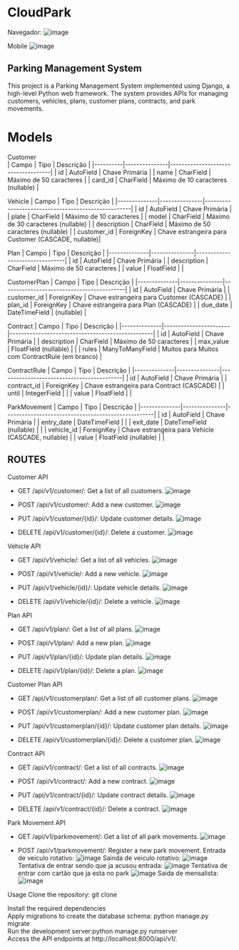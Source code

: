 # CloudPark

Navegador:
![image](https://github.com/LeonardoPereirajr/CloudPark/assets/30580018/2d1b6d4d-1e3e-4f2b-933a-8aadee3a2833)



Mobile
![image](https://github.com/LeonardoPereirajr/CloudPark/assets/30580018/15e331e2-cfe0-4322-a57f-3099c453b197)


## Parking Management System
This project is a Parking Management System implemented using Django, a high-level Python web framework. The system provides APIs for managing customers, vehicles, plans, customer plans, contracts, and park movements.

# Models

Customer  
| Campo    | Tipo          | Descrição                          |
|----------|---------------|------------------------------------|
| id       | AutoField     | Chave Primária                     |
| name     | CharField     | Máximo de 50 caracteres            |
| card_id  | CharField     | Máximo de 10 caracteres (nullable) |


Vehicle
| Campo        | Tipo          | Descrição                                          |
|--------------|---------------|----------------------------------------------------|
| id           | AutoField     | Chave Primária                                     |
| plate        | CharField     | Máximo de 10 caracteres                            |
| model        | CharField     | Máximo de 30 caracteres (nullable)                 |
| description  | CharField     | Máximo de 50 caracteres (nullable)                 |
| customer_id  | ForeignKey    | Chave estrangeira para Customer (CASCADE, nullable)|
 

Plan
| Campo        | Tipo          | Descrição                      |
|--------------|---------------|--------------------------------|
| id           | AutoField     | Chave Primária                 |
| description  | CharField     | Máximo de 50 caracteres        |
| value        | FloatField    |                                |


CustomerPlan
| Campo        | Tipo          | Descrição                                 |
|--------------|---------------|-------------------------------------------|
| id           | AutoField     | Chave Primária                            |
| customer_id  | ForeignKey    | Chave estrangeira para Customer (CASCADE) |
| plan_id      | ForeignKey    | Chave estrangeira para Plan (CASCADE)     |
| due_date     | DateTimeField | (nullable)                                |
 

Contract
| Campo        | Tipo               | Descrição                                           |
|--------------|-----------------------|--------------------------------------------------|
| id           | AutoField             | Chave Primária                                   |
| description  | CharField             | Máximo de 50 caracteres                          |
| max_value    | FloatField (nullable) |                                                  |
| rules        | ManyToManyField       | Muitos para Muitos com ContractRule (em branco)  |
 

ContractRule
| Campo        | Tipo          | Descrição                                 |
|--------------|---------------|-------------------------------------------|
| id           | AutoField     | Chave Primária                            |
| contract_id  | ForeignKey    | Chave estrangeira para Contract (CASCADE) |
| until        | IntegerField  |                                           |
| value        | FloatField    |                                           |


ParkMovement
| Campo        | Tipo          | Descrição                                          |
|--------------|---------------|----------------------------------------------------|
| id           | AutoField     | Chave Primária                                     |
| entry_date   | DateTimeField |                                                    |
| exit_date    | DateTimeField (nullable) |                                         |
| vehicle_id   | ForeignKey    | Chave estrangeira para Vehicle (CASCADE, nullable) |
| value        | FloatField (nullable) |                                            |
  

## ROUTES

Customer API
 - GET /api/v1/customer/: Get a list of all customers.
   ![image](https://github.com/LeonardoPereirajr/CloudPark/assets/30580018/49adf2ed-8486-433a-9657-97983033b495)

 - POST /api/v1/customer/: Add a new customer.
   ![image](https://github.com/LeonardoPereirajr/CloudPark/assets/30580018/e17435bd-4c88-43ba-9c00-c61b959d2d34)

 - PUT /api/v1/customer/{id}/: Update customer details.
   ![image](https://github.com/LeonardoPereirajr/CloudPark/assets/30580018/a275d1df-3257-457d-b202-c85f26f5c4c3)

 - DELETE /api/v1/customer/{id}/: Delete a customer.
   ![image](https://github.com/LeonardoPereirajr/CloudPark/assets/30580018/981b4ca3-5476-4a5a-9ca3-6dd3974e798e)

   
Vehicle API
- GET /api/v1/vehicle/: Get a list of all vehicles.
  ![image](https://github.com/LeonardoPereirajr/CloudPark/assets/30580018/046f8f9a-bed2-4224-8e55-777e8f1d99db)

- POST /api/v1/vehicle/: Add a new vehicle.
  ![image](https://github.com/LeonardoPereirajr/CloudPark/assets/30580018/d08a9bf2-79d1-4cf3-92d3-4b210c9a2b31)

- PUT /api/v1/vehicle/{id}/: Update vehicle details.
  ![image](https://github.com/LeonardoPereirajr/CloudPark/assets/30580018/834d0c91-fe26-4ad1-b365-0039c6a75366)

- DELETE /api/v1/vehicle/{id}/: Delete a vehicle.
  ![image](https://github.com/LeonardoPereirajr/CloudPark/assets/30580018/2b97b96a-b597-4510-bcc7-9124980e3afa)


Plan API
- GET /api/v1/plan/: Get a list of all plans.
  ![image](https://github.com/LeonardoPereirajr/CloudPark/assets/30580018/de02bb5d-2751-49b5-b839-117e4c6e5050)

- POST /api/v1/plan/: Add a new plan.
  ![image](https://github.com/LeonardoPereirajr/CloudPark/assets/30580018/f16a0107-584d-47be-b177-86bbe1fe416f)

- PUT /api/v1/plan/{id}/: Update plan details.
  ![image](https://github.com/LeonardoPereirajr/CloudPark/assets/30580018/baf2eb69-b1c4-4bcd-8666-6c16cf1b2b61)

- DELETE /api/v1/plan/{id}/: Delete a plan.
  ![image](https://github.com/LeonardoPereirajr/CloudPark/assets/30580018/d32d8561-2cbe-4d42-9447-9a7b0b1c5256)


Customer Plan API
- GET /api/v1/customerplan/: Get a list of all customer plans.
  ![image](https://github.com/LeonardoPereirajr/CloudPark/assets/30580018/e224e2ff-38a6-4274-acdf-f90ba7692b3f)

- POST /api/v1/customerplan/: Add a new customer plan.
  ![image](https://github.com/LeonardoPereirajr/CloudPark/assets/30580018/87f0ba4a-707d-476c-b4da-f7ffac1ee50c)

- PUT /api/v1/customerplan/{id}/: Update customer plan details.
  ![image](https://github.com/LeonardoPereirajr/CloudPark/assets/30580018/4b95420c-828e-4da2-ab01-0ade28290683)

- DELETE /api/v1/customerplan/{id}/: Delete a customer plan.
  ![image](https://github.com/LeonardoPereirajr/CloudPark/assets/30580018/6acdf217-68da-4056-bdb5-b42023f55860)


Contract API
- GET /api/v1/contract/: Get a list of all contracts.
  ![image](https://github.com/LeonardoPereirajr/CloudPark/assets/30580018/6bec18a6-64d2-4c5f-9130-e3f8ab76686d)

- POST /api/v1/contract/: Add a new contract.
  ![image](https://github.com/LeonardoPereirajr/CloudPark/assets/30580018/c601a40b-5910-4f2a-bc65-b6916ab7acb7)

- PUT /api/v1/contract/{id}/: Update contract details.
  ![image](https://github.com/LeonardoPereirajr/CloudPark/assets/30580018/7dd464e2-e2ae-40e0-86ec-77d4d78ad615)

- DELETE /api/v1/contract/{id}/: Delete a contract.
  ![image](https://github.com/LeonardoPereirajr/CloudPark/assets/30580018/fbf8b441-6673-4801-ad84-1a1a3c0d6385)


Park Movement API
- GET /api/v1/parkmovement/: Get a list of all park movements.
![image](https://github.com/LeonardoPereirajr/CloudPark/assets/30580018/56a12e69-bdb5-4743-afaa-f2d8342c3ca7)



- POST /api/v1/parkmovement/: Register a new park movement.
  Entrada de veiculo rotativo:
  ![image](https://github.com/LeonardoPereirajr/CloudPark/assets/30580018/701784b6-4675-4d51-aa61-518671156721)
  Sainda de veiculo rotativo:
  ![image](https://github.com/LeonardoPereirajr/CloudPark/assets/30580018/5e5fa31f-01da-4155-9374-c98de799b3c2)
  Tentativa de entrar sendo que ja acusou entrada:
  ![image](https://github.com/LeonardoPereirajr/CloudPark/assets/30580018/3ced01da-6318-41bc-b54a-62bf6f95ca06)
  Tentativa de entrar com cartão que ja esta no park
  ![image](https://github.com/LeonardoPereirajr/CloudPark/assets/30580018/8d39cfaf-7b5f-46f7-a00d-8b41c1f95697)
  Saida de mensalista:
  ![image](https://github.com/LeonardoPereirajr/CloudPark/assets/30580018/a6b98481-432e-4c16-b6c8-bbd02c459f7f)


Usage
Clone the repository: git clone [<repository-url>](https://github.com/LeonardoPereirajr/CloudPark.git)  


Install the required dependencies  
Apply migrations to create the database schema: python manage.py migrate  
Run the development server:python manage.py runserver  
Access the API endpoints at http://localhost:8000/api/v1/.  
